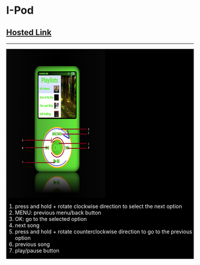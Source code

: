 # I-Pod
## [Hosted Link](https://ipod-by-neffi.onrender.com/)
---
 <div
            style="margin: 0px; padding: 0px; background-color: black; color: white; display: flex; flex-direction: column;">
            <div style="height: 400px; width:266px"><img style="height: 400px; width:266px" src="src/Image/Untitled.png" alt=""></div>
            <div>
                <ol>
					<li>press and hold + rotate clockwise direction to select the next option</li>
                    <li>MENU: previous menu/back button</li>
                    <li>OK: go to the selected option</li>
					<li>next song</li>
					<li>press and hold + rotate counterclockwise direction to go to the previous option</li>
                    <li>previous song</li>
                    <li>play/pause button</li>
                </ol>
            </div>
        </div>
